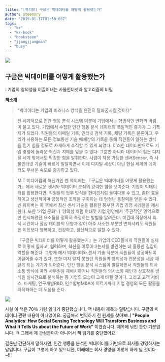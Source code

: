 ```yaml
---
title: "[책리뷰] 구글은 빅데이터를 어떻게 활용했는가"
author: steemory
date: "2019-01-17T01:50:00Z"
tags:
  - "kr"
  - "kr-book"
  - "booksteem"
  - "jjangjjangman"
  - "busy"
---
```

![](https://cdn.steemitimages.com/0x0/http://image.yes24.com/momo/TopCate480/MidCate001/47901345.jpg)

## 구글은 빅데이터를 어떻게 활용했는가 
: 기업의 창의성을 이끌어내는 사물인터넷과 알고리즘의 비밀

**책소개**

> “빅데이터는 기업의 비즈니스 방식을 완전히 탈바꿈시킬 것이다”

> 전 세계적으로 인간 행동 분석 시스템 덕분에 기업에서는 혁명적인 변화의 바람이 불고 있다. 기업에서 수집한 인간 행동 분석 데이터의 폭발적인 증가가 그 기폭제가 되었다. 직원들의 이메일 기록, 인터넷 검색 기록, 채팅 기록은 물론이고, 우리가 사용하는 모든 정보통신 기술 매체상의 기록을 통해 직원들이 일하는 방식을 믿기 힘들 정도로 자세하게 추적할 수 있게 되었다. 이러한 데이터만으로도 기업 경영에 놀라운 혁신과 지혜를 얻을 수 있다. 그뿐만 아니라 데이터의 힘은 디지털 세계 밖에서도 막강한 힘을 발휘한다. 사람이 착용 가능한 센서Sensor, 즉 사물인터넷 기술이 빠르게 발달하면서 이제 디지털 세상이 아닌 현실 세계의 데이터도 무서운 속도로 증가하고 있다. 

> MIT 미디어랩의 혁신가인 벤 웨이버는 『구글은 빅데이터를 어떻게 활용했는가』에서 새로운 센서와 빅데이터 분석의 강력한 힘을 보여준다. 기업이 빅데이터를 활용한다면, 직원들의 업무 방식을 현미경처럼 들여다볼 수 있고, 좀더 효율적이고 생산적이며 긍정적인 조직을 구축하는 데 엄청난 통찰력을 얻을 수 있다. 벤 웨이버는 이 책에서 최신 센서 기술을 활용한 풍부한 기업 경영 사례들을 제시한다. 또한 ‘기업 문화’나 ‘창의성’처럼 여태껏 기업 경영에서 ‘주관적인’ 영역으로만 인식해왔던 요소들을 정확히 측정하는 방법을 알려준다. 예컨대 직장에서 휴식 시간이나 점심 테이블의 모양과 같이 아주 사소한 부분만 변화시켜도 직원들은 이전보다 행복하고, 건강하고, 생산적으로 일할 수 있다. 

>『구글은 빅데이터를 어떻게 활용했는가』는 기업의 CEO들에게 직원들이 실제로 어떻게 일하고, 협력하며, 혁신을 이루어내는지를 발견하는 데 훌륭한 길잡이 역할을 해준다. 그렇게 해서 빅데이터와 센서 기술 덕분에 직원들이 성공하도록 이끌어줄 수가 있다. 또한 미처 알지 못했던 직원들의 창의성과 전문성을 새삼 깨닫게 되는 계기가 되어준다. 인간 행동 분석 시스템이 발달하면서 직원들의 의사소통 방식에 따라 사무실을 재배치하거나 직원들의 의사소통 패턴과 상호작용 방식을 실시간으로 분석하는 등 기업의 모습이 크게 바뀔 것이다. 그리고 고객 서비스, 마케팅, 연구개발R&D, 인수합병M&A에 이르기까지 기업 경영의 모든 활동을 최적화하는 데 도움을 준다.

![](https://steemitimages.com/p/2xVmzkbNCvpxFuJEEiPwkVxj4pHgMZAZywFAaoRemXS8uUYNtSrnPZAJJpaPDRQAZBAtYRYDsEoQRBUZFt6b1FBU1CCrVMZSqQk6bFBXrPqKqyJAooVD3RqyyfsMyWoUKrsAXN93vK97WnpdUPCjzDGtprWVYHXzSWtu5ESERrv4yS1tuTqy9fBnYJ47S7XQVQKDeH2w)

사실 이 책은 70％ 가량 읽다가 중단했습니다. 책 내용이 제목과 달랐습니다. 구글의 빅데이터 관련 내용이 아니었어요. 궁금해서 번역하기 전 원제를 찾아보니 **"People Analytics: How Social Sensing Technology Will Transform Business and What It Tells Us about the Future of Work"** 이었습니다. 제목에 낚인 듯한 기분입니다. ㅋ 그래서 제 관심분야가 아니어서 책 읽기를 중단했어요.

결론만 간단하게 말하자면, 인간 행동을 분석한 빅데이터를 기반으로 회사를 경영하자는 말입니다. 구글이 그렇게 하고 있으니깐, 미래에는 회사 경영을 이렇게 하게 될 것이다~!!!
